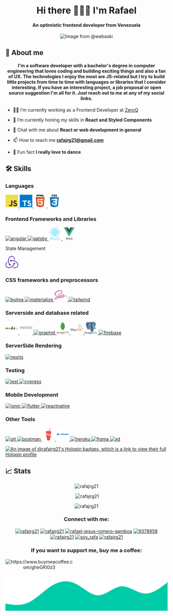 <h1 align="center">Hi there 🙋🏻‍♂️ I'm Rafael</h1>
<h4 align="center">An optimistic frontend developer from Venezuela</h4>
<p align="center">
<img src="https://media.giphy.com/media/UtnxCnjWAOL1J6TNUR/giphy.gif" alt="Image from @webaski"></img>
</p>

<h2>🚀 About me</h2>
<h4 align="center"> I'm a software developer with a bachelor's degree in computer engineering that loves coding and building exciting things and also a fan of UX. The technologies I enjoy the most are JS-related but I try to build little projects from time to time with languages or libraries that I consider interesting. If you have an interesting project, a job proposal or open source suggestion I'm all for it. Just reach out to me at any of my social links.</h4>

- 👨‍💻 I’m currently working as a Frontend Developer at <a href="https://www.linkedin.com/company/zeroq/">ZeroQ</a>

- 🌱 I’m currently honing my skills in **React and Styled Components**

- 💬 Chat with me about **React or web development in general** 

- 📫 How to reach me **rafajrg21@gmail.com**

- 🕺 Fun fact **I really love to dance**

<h2>🛠️ Skills</h2>

<h3> Languages </h3>
<p align="left">  
  <a href="https://developer.mozilla.org/en-US/docs/Web/JavaScript" target="_blank"> <img src="https://raw.githubusercontent.com/devicons/devicon/master/icons/javascript/javascript-original.svg" alt="javascript" width="40" height="40"/> </a> 
  <a href="https://www.typescriptlang.org/" target="_blank"> <img src="https://raw.githubusercontent.com/devicons/devicon/master/icons/typescript/typescript-original.svg" alt="typescript" width="40" height="40"/> </a>
  <a href="https://www.w3.org/html/" target="_blank"> <img src="https://raw.githubusercontent.com/devicons/devicon/master/icons/html5/html5-original-wordmark.svg" alt="html5" width="40" height="40"/> </a> 
  <a href="https://www.w3schools.com/css/" target="_blank"> <img src="https://raw.githubusercontent.com/devicons/devicon/master/icons/css3/css3-original-wordmark.svg" alt="css3" width="40" height="40"/> </a> 
</p>

<h3> Frontend Frameworks and Libraries </h3
<p align="left">
  <a href="https://angular.io" target="_blank"> <img src="https://angular.io/assets/images/logos/angular/angular.svg" alt="angular" width="40" height="40"/> </a>
  <a href="https://www.gatsbyjs.com/" target="_blank"> <img src="https://www.vectorlogo.zone/logos/gatsbyjs/gatsbyjs-icon.svg" alt="gatsby" width="40" height="40"/> </a> 
  <a href="https://reactjs.org/" target="_blank"> <img src="https://raw.githubusercontent.com/devicons/devicon/master/icons/react/react-original-wordmark.svg" alt="react" width="40" height="40"/> </a> 
  <a href="https://vuejs.org/" target="_blank"> <img src="https://raw.githubusercontent.com/devicons/devicon/master/icons/vuejs/vuejs-original-wordmark.svg" alt="vuejs" width="40" height="40"/> </a> 
  <p>State Management</p>
  <a href="https://redux.js.org" target="_blank"> <img src="https://raw.githubusercontent.com/devicons/devicon/master/icons/redux/redux-original.svg" alt="redux" width="40" height="40"/> </a> 
</p>

<h3> CSS frameworks and preprocessors</h3>
<p align="left"> 
  <a href="https://bulma.io/" target="_blank"> <img src="https://raw.githubusercontent.com/gilbarbara/logos/804dc257b59e144eaca5bc6ffd16949752c6f789/logos/bulma.svg" alt="bulma" width="40" height="40"/> </a> 
  <a href="https://materializecss.com/" target="_blank"> <img src="https://raw.githubusercontent.com/prplx/svg-logos/5585531d45d294869c4eaab4d7cf2e9c167710a9/svg/materialize.svg" alt="materialize" width="40" height="40"/> </a> 
  <a href="https://sass-lang.com" target="_blank"> <img src="https://raw.githubusercontent.com/devicons/devicon/master/icons/sass/sass-original.svg" alt="sass" width="40" height="40"/> </a> 
  <a href="https://tailwindcss.com/" target="_blank"> <img src="https://www.vectorlogo.zone/logos/tailwindcss/tailwindcss-icon.svg" alt="tailwind" width="40" height="40"/> </a> 
</p>

<h3>Serverside and database related</h3>
<p align="left">
  <a href="https://nodejs.org" target="_blank"> <img src="https://raw.githubusercontent.com/devicons/devicon/master/icons/nodejs/nodejs-original-wordmark.svg" alt="nodejs" width="40" height="40"/> </a> 
  <a href="https://expressjs.com" target="_blank"> <img src="https://raw.githubusercontent.com/devicons/devicon/master/icons/express/express-original-wordmark.svg" alt="express" width="40" height="40"/> </a> 
  <a href="https://graphql.org" target="_blank"> <img src="https://www.vectorlogo.zone/logos/graphql/graphql-icon.svg" alt="graphql" width="40" height="40"/> </a> 
  <a href="https://www.mongodb.com/" target="_blank"> <img src="https://raw.githubusercontent.com/devicons/devicon/master/icons/mongodb/mongodb-original-wordmark.svg" alt="mongodb" width="40" height="40"/> </a> 
  <a href="https://www.mysql.com/" target="_blank"> <img src="https://raw.githubusercontent.com/devicons/devicon/master/icons/mysql/mysql-original-wordmark.svg" alt="mysql" width="40" height="40"/> </a> 
  <a href="https://www.postgresql.org" target="_blank"> <img src="https://raw.githubusercontent.com/devicons/devicon/master/icons/postgresql/postgresql-original-wordmark.svg" alt="postgresql" width="40" height="40"/> </a> 
  <a href="https://firebase.google.com/" target="_blank"> <img src="https://www.vectorlogo.zone/logos/firebase/firebase-icon.svg" alt="firebase" width="40" height="40"/> </a> 
</p>

<h3>ServerSide Rendering</h3>
<p align="left">
  <a href="https://nextjs.org/" target="_blank"> <img src="https://cdn.worldvectorlogo.com/logos/nextjs-3.svg" alt="nextjs" width="40" height="40"/> </a> 
</p>

<h3>Testing</h3>
<p align="left"> 
  <a href="https://jestjs.io" target="_blank"> <img src="https://www.vectorlogo.zone/logos/jestjsio/jestjsio-icon.svg" alt="jest" width="40" height="40"/> </a> 
  <a href="https://www.cypress.io" target="_blank"> <img src="https://raw.githubusercontent.com/simple-icons/simple-icons/6e46ec1fc23b60c8fd0d2f2ff46db82e16dbd75f/icons/cypress.svg" alt="cypress" width="40" height="40"/> </a> 
</p>

<h3>Mobile Development</h3>
<p align="left"> 
  <a href="https://ionicframework.com" target="_blank"> <img src="https://upload.wikimedia.org/wikipedia/commons/d/d1/Ionic_Logo.svg" alt="ionic" width="40" height="40"/> </a> 
  <a href="https://flutter.dev" target="_blank"> <img src="https://www.vectorlogo.zone/logos/flutterio/flutterio-icon.svg" alt="flutter" width="40" height="40"/> </a>
  <a href="https://reactnative.dev/" target="_blank"> <img src="https://reactnative.dev/img/header_logo.svg" alt="reactnative" width="40" height="40"/> </a> 
</p>

<h3>Other Tools</h3>
<p align="left"> 
  <a href="https://git-scm.com/" target="_blank"> <img src="https://www.vectorlogo.zone/logos/git-scm/git-scm-icon.svg" alt="git" width="40" height="40"/> </a> 
  <a href="https://postman.com" target="_blank"> <img src="https://www.vectorlogo.zone/logos/getpostman/getpostman-icon.svg" alt="postman" width="40" height="40"/> </a> 
  <a href="https://gulpjs.com" target="_blank"> <img src="https://raw.githubusercontent.com/devicons/devicon/master/icons/gulp/gulp-plain.svg" alt="gulp" width="40" height="40"/> </a> 
  <a href="https://webpack.js.org" target="_blank"> <img src="https://raw.githubusercontent.com/devicons/devicon/d00d0969292a6569d45b06d3f350f463a0107b0d/icons/webpack/webpack-original-wordmark.svg" alt="webpack" width="40" height="40"/> </a> 
  <a href="https://heroku.com" target="_blank"> <img src="https://www.vectorlogo.zone/logos/heroku/heroku-icon.svg" alt="heroku" width="40" height="40"/> </a> 
  <a href="https://www.figma.com/" target="_blank"> <img src="https://www.vectorlogo.zone/logos/figma/figma-icon.svg" alt="figma" width="40" height="40"/> </a> 
  <a href="https://www.adobe.com/products/xd.html" target="_blank"> <img src="https://cdn.worldvectorlogo.com/logos/adobe-xd.svg" alt="xd" width="40" height="40"/> </a> 
</p>

[![An image of @rafajrg21's Holopin badges, which is a link to view their full Holopin profile](https://holopin.me/rafajrg21)](https://holopin.io/@rafajrg21)

<h2>📈 Stats</h2>
<p align="center"><img width=360 src="https://github-readme-stats.vercel.app/api/top-langs?username=rafajrg21&show_icons=true&locale=en&layout=compact" alt="rafajrg21" /></p>
<p align="center">&nbsp;<img width=360 src="https://github-readme-stats.vercel.app/api?username=rafajrg21&show_icons=true&locale=en" alt="rafajrg21" /></p>
<p align="center"> <img src="https://komarev.com/ghpvc/?username=rafajrg21&label=Profile%20views&color=0e75b6&style=flat" alt="rafajrg21" /> </p>

<h3 align="center">Connect with me:</h3>
<p align="center">
<a href="https://codepen.io/rafajrg21" target="blank"><img align="center" src="https://raw.githubusercontent.com/rahuldkjain/github-profile-readme-generator/master/src/images/icons/Social/codepen.svg" alt="rafajrg21" height="30" width="40" /></a>
<a href="https://dev.to/rafajrg21" target="blank"><img align="center" src="https://cdn.jsdelivr.net/npm/simple-icons@3.0.1/icons/dev-dot-to.svg" alt="rafajrg21" height="30" width="40" /></a>
<a href="https://linkedin.com/in/rafael-jesus-romero-gamboa" target="blank"><img align="center" src="https://raw.githubusercontent.com/rahuldkjain/github-profile-readme-generator/master/src/images/icons/Social/linked-in-alt.svg" alt="rafael-jesus-romero-gamboa" height="30" width="40" /></a>
<a href="https://stackoverflow.com/users/9378958" target="blank"><img align="center" src="https://raw.githubusercontent.com/rahuldkjain/github-profile-readme-generator/master/src/images/icons/Social/stack-overflow.svg" alt="9378958" height="30" width="40" /></a>
<a href="https://codesandbox.com/rafajrg21" target="blank"><img align="center" src="https://cdn.jsdelivr.net/npm/simple-icons@3.0.1/icons/codesandbox.svg" alt="rafajrg21" height="30" width="40" /></a>
<a href="https://instagram.com/soy_rafa" target="blank"><img align="center" src="https://raw.githubusercontent.com/rahuldkjain/github-profile-readme-generator/master/src/images/icons/Social/instagram.svg" alt="soy_rafa" height="30" width="40" /></a>
<a href="https://www.hackerrank.com/rafajrg21" target="blank"><img align="center" src="https://raw.githubusercontent.com/rahuldkjain/github-profile-readme-generator/master/src/images/icons/Social/hackerrank.svg" alt="rafajrg21" height="30" width="40" /></a>
</p>

<h3 align="center">If you want to support me, buy me a coffee:</h3>
<p align="center"><a href="https://www.buymeacoffee.com/https://www.buymeacoffee.com/gheGKI0z3"> <img align="left" src="https://cdn.buymeacoffee.com/buttons/v2/default-yellow.png" height="50" width="210" alt="https://www.buymeacoffee.com/gheGKI0z3" /></a></p><br><br>
<img src="https://github.com/Rafajrg21/Rafajrg21/blob/main/images/wave.svg" alt="Cool wave" />


